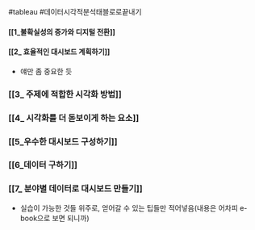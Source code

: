 #tableau #데이터시각적분석태블로로끝내기

#### [[1_불확실성의 증가와 디지털 전환]]

#### [[2_ 효율적인 대시보드 계획하기]] 
- 얘만 좀 중요한 듯

### [[3_ 주제에 적합한 시각화 방법]]

### [[4_ 시각화를 더 돋보이게 하는 요소]]

### [[5_우수한 대시보드 구성하기]]

### [[6_데이터 구하기]] 

### [[7_ 분야별 데이터로 대시보드 만들기]]
- 실습이 가능한 것들 위주로, 얻어갈 수 있는 팁들만 적어넣음(내용은 어차피 e-book으로 보면 되니까)
